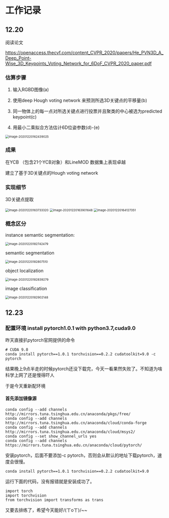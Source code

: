 # 工作记录

## 12.20 

阅读论文

https://openaccess.thecvf.com/content_CVPR_2020/papers/He_PVN3D_A_Deep_Point-Wise_3D_Keypoints_Voting_Network_for_6DoF_CVPR_2020_paper.pdf

### 估算步骤

1. 输入RGBD图像(a)

2. 使用deep Hough voting network 来预测所选3D关键点的平移量(b)

3. 同一物体上的每一点对所选关键点进行投票并且聚类的中心被选为predicted keypoint(c)

4. 用最小二乘拟合方法估计6D位姿参数(d)-(e)

   

<img src="readme.assets/image-20201220162439025.png" alt="image-20201220162439025" style="zoom:67%;" />



### 成果

在YCB （包含21个YCB对象）和LineMOD 数据集上表现卓越

建立了基于3D关键点的Hough voting network



### 实现细节

3D关键点提取

<img src="readme.assets/image-20201220163733320.png" alt="image-20201220163733320" style="zoom:67%;" />





<img src="readme.assets/image-20201220163901648.png" alt="image-20201220163901648" style="zoom:67%;" />





<img src="readme.assets/image-20201220164127351.png" alt="image-20201220164127351" style="zoom:67%;" />



### 概念区分

instance semantic segmentation:

<img src="readme.assets/image-20201220182742479.png" alt="image-20201220182742479" style="zoom:67%;" />

semantic segmentation

<img src="readme.assets/image-20201220182807510.png" alt="image-20201220182807510" style="zoom:67%;" />

object localization

<img src="readme.assets/image-20201220182839279.png" alt="image-20201220182839279" style="zoom:67%;" />

image classification

<img src="readme.assets/image-20201220182902148.png" alt="image-20201220182902148" style="zoom:67%;" />



## 12.23

### 配置环境  install pytorch1.0.1 with python3.7,cuda9.0

昨天直接扒pytorch官网提供的命令

```
# CUDA 9.0
conda install pytorch==1.0.1 torchvision==0.2.2 cudatoolkit=9.0 -c pytorch
```

结果晚上9点半走的时候pytorch还没下载完，今天一看果然失败了。不知道为啥科学上网了还是慢得吓人

于是今天重新配环境

#### 首先添加镜像源

```
conda config --add channels http://mirrors.tuna.tsinghua.edu.cn/anaconda/pkgs/free/
conda config --add channels http://mirrors.tuna.tsinghua.edu.cn/anaconda/cloud/conda-forge 
conda config --add channels http://mirrors.tuna.tsinghua.edu.cn/anaconda/cloud/msys2/
conda config --set show_channel_urls yes
conda config --add channels https://mirrors.tuna.tsinghua.edu.cn/anaconda/cloud/pytorch/
```

安装pytorch，后面不要添加-c pytorch，否则会从默认的地址下载pytorch，速度会很慢。

```
conda install pytorch==1.0.1 torchvision==0.2.2 cudatoolkit=9.0
```

运行下面的代码，没有报错就是安装成功了。

```
import torch
import torchvision
from torchvision import transforms as trans
```

又要去排练了，希望今天能好/(ㄒoㄒ)/~~